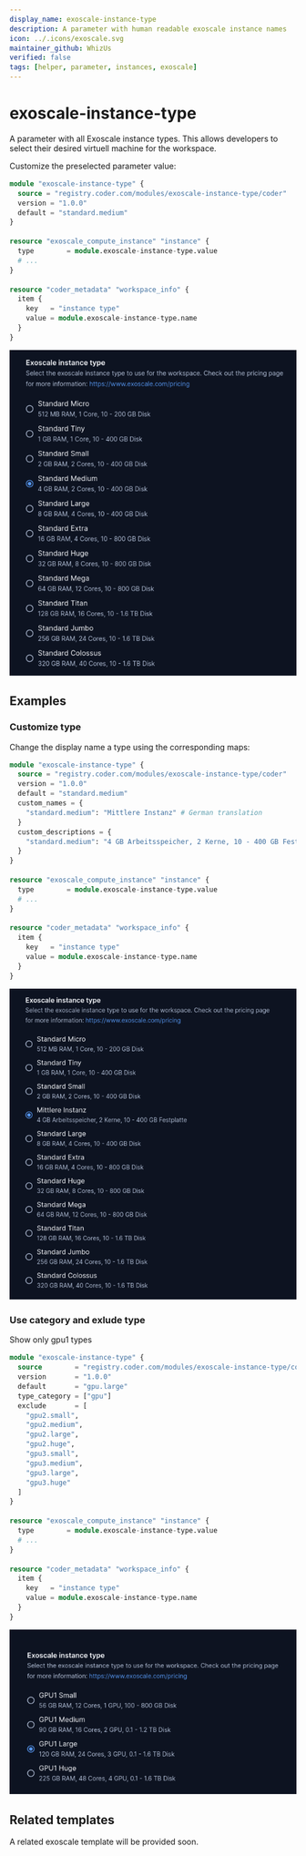 ```yaml
---
display_name: exoscale-instance-type
description: A parameter with human readable exoscale instance names
icon: ../.icons/exoscale.svg
maintainer_github: WhizUs
verified: false
tags: [helper, parameter, instances, exoscale]
---
```


# exoscale-instance-type

A parameter with all Exoscale instance types. This allows developers to select
their desired virtuell machine for the workspace.

Customize the preselected parameter value:

```tf
module "exoscale-instance-type" {
  source = "registry.coder.com/modules/exoscale-instance-type/coder"
  version = "1.0.0"
  default = "standard.medium"
}

resource "exoscale_compute_instance" "instance" {
  type        = module.exoscale-instance-type.value
  # ...
}

resource "coder_metadata" "workspace_info" {
  item {
    key   = "instance type"
    value = module.exoscale-instance-type.name
  }
}
```

![Exoscale instance types](../.images/exoscale-instance-types.png)

## Examples

### Customize type

Change the display name a type using the corresponding maps:

```tf
module "exoscale-instance-type" {
  source = "registry.coder.com/modules/exoscale-instance-type/coder"
  version = "1.0.0"
  default = "standard.medium"
  custom_names = {
    "standard.medium": "Mittlere Instanz" # German translation
  }
  custom_descriptions = {
    "standard.medium": "4 GB Arbeitsspeicher, 2 Kerne, 10 - 400 GB Festplatte" # German translation
  }
}

resource "exoscale_compute_instance" "instance" {
  type        = module.exoscale-instance-type.value
  # ...
}

resource "coder_metadata" "workspace_info" {
  item {
    key   = "instance type"
    value = module.exoscale-instance-type.name
  }
}
```

![Exoscale instance types Custom](../.images/exoscale-instance-custom.png)

### Use category and exlude type

Show only gpu1 types

```tf
module "exoscale-instance-type" {
  source        = "registry.coder.com/modules/exoscale-instance-type/coder"
  version       = "1.0.0"
  default       = "gpu.large"
  type_category = ["gpu"]
  exclude       = [
    "gpu2.small",
    "gpu2.medium",
    "gpu2.large",
    "gpu2.huge",
    "gpu3.small",
    "gpu3.medium",
    "gpu3.large",
    "gpu3.huge"
  ]
}

resource "exoscale_compute_instance" "instance" {
  type        = module.exoscale-instance-type.value
  # ...
}

resource "coder_metadata" "workspace_info" {
  item {
    key   = "instance type"
    value = module.exoscale-instance-type.name
  }
}
```

![Exoscale instance types category and exclude](../.images/exoscale-instance-exclude.png)

## Related templates

A related exoscale template will be provided soon.
